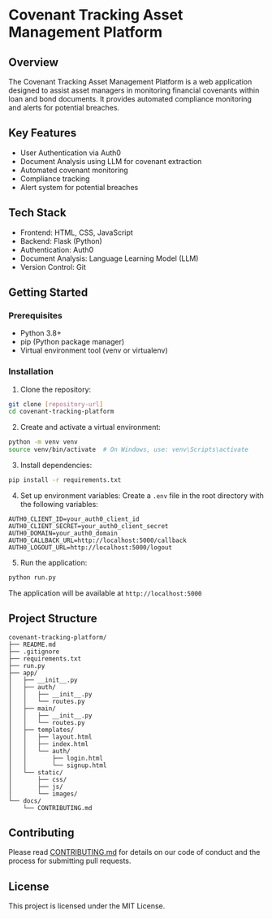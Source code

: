 # Covenant Tracking Asset Management Platform

## Overview
The Covenant Tracking Asset Management Platform is a web application designed to assist asset managers in monitoring financial covenants within loan and bond documents. It provides automated compliance monitoring and alerts for potential breaches.

## Key Features
- User Authentication via Auth0
- Document Analysis using LLM for covenant extraction
- Automated covenant monitoring
- Compliance tracking
- Alert system for potential breaches

## Tech Stack
- Frontend: HTML, CSS, JavaScript
- Backend: Flask (Python)
- Authentication: Auth0
- Document Analysis: Language Learning Model (LLM)
- Version Control: Git

## Getting Started

### Prerequisites
- Python 3.8+
- pip (Python package manager)
- Virtual environment tool (venv or virtualenv)

### Installation

1. Clone the repository:
```bash
git clone [repository-url]
cd covenant-tracking-platform
```

2. Create and activate a virtual environment:
```bash
python -m venv venv
source venv/bin/activate  # On Windows, use: venv\Scripts\activate
```

3. Install dependencies:
```bash
pip install -r requirements.txt
```

4. Set up environment variables:
Create a `.env` file in the root directory with the following variables:
```
AUTH0_CLIENT_ID=your_auth0_client_id
AUTH0_CLIENT_SECRET=your_auth0_client_secret
AUTH0_DOMAIN=your_auth0_domain
AUTH0_CALLBACK_URL=http://localhost:5000/callback
AUTH0_LOGOUT_URL=http://localhost:5000/logout
```

5. Run the application:
```bash
python run.py
```

The application will be available at `http://localhost:5000`

## Project Structure
```
covenant-tracking-platform/
├── README.md
├── .gitignore
├── requirements.txt
├── run.py
├── app/
│   ├── __init__.py
│   ├── auth/
│   │   ├── __init__.py
│   │   └── routes.py
│   ├── main/
│   │   ├── __init__.py
│   │   └── routes.py
│   ├── templates/
│   │   ├── layout.html
│   │   ├── index.html
│   │   └── auth/
│   │       ├── login.html
│   │       └── signup.html
│   └── static/
│       ├── css/
│       ├── js/
│       └── images/
└── docs/
    └── CONTRIBUTING.md
```

## Contributing
Please read [CONTRIBUTING.md](docs/CONTRIBUTING.md) for details on our code of conduct and the process for submitting pull requests.

## License
This project is licensed under the MIT License.
